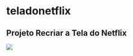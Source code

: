 # teladonetflix
## Projeto Recriar a Tela do Netflix
<img src= "https://hermes.digitalinnovation.one/site/images/logo-white.png">

